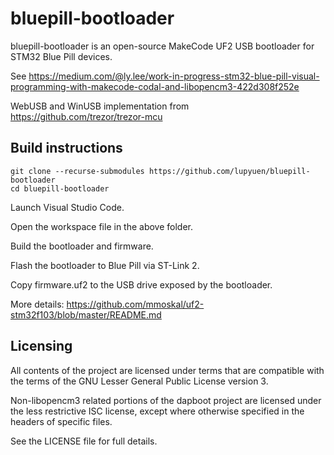 # bluepill-bootloader
bluepill-bootloader is an open-source MakeCode UF2 USB bootloader for STM32 Blue Pill devices.

See https://medium.com/@ly.lee/work-in-progress-stm32-blue-pill-visual-programming-with-makecode-codal-and-libopencm3-422d308f252e

WebUSB and WinUSB implementation from https://github.com/trezor/trezor-mcu

## Build instructions


    git clone --recurse-submodules https://github.com/lupyuen/bluepill-bootloader
    cd bluepill-bootloader

Launch Visual Studio Code.

Open the workspace file in the above folder.

Build the bootloader and firmware.

Flash the bootloader to Blue Pill via ST-Link 2.

Copy firmware.uf2 to the USB drive exposed by the bootloader.

More details: https://github.com/mmoskal/uf2-stm32f103/blob/master/README.md

## Licensing
All contents of the project are licensed under terms that are compatible with the terms of the GNU Lesser General Public License version 3.

Non-libopencm3 related portions of the dapboot project are licensed under the less restrictive ISC license, except where otherwise specified in the headers of specific files.

See the LICENSE file for full details.
